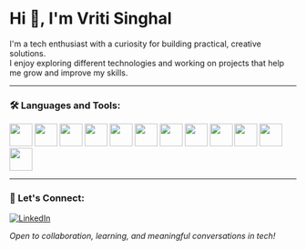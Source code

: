 # Hi 👋, I'm Vriti Singhal

I'm a tech enthusiast with a curiosity for building practical, creative solutions.  
I enjoy exploring different technologies and working on projects that help me grow and improve my skills.

---

### 🛠️ Languages and Tools:

<img src="https://cdn.jsdelivr.net/gh/devicons/devicon/icons/c/c-original.svg" width="40"/>
<img src="https://cdn.jsdelivr.net/gh/devicons/devicon/icons/cplusplus/cplusplus-original.svg" width="40"/>
<img src="https://cdn.jsdelivr.net/gh/devicons/devicon/icons/python/python-original.svg" width="40"/>
<img src="https://cdn.jsdelivr.net/gh/devicons/devicon/icons/django/django-plain.svg" width="40"/>
<img src="https://cdn.jsdelivr.net/gh/devicons/devicon/icons/html5/html5-original.svg" width="40"/>
<img src="https://cdn.jsdelivr.net/gh/devicons/devicon/icons/css3/css3-original.svg" width="40"/>
<img src="https://cdn.jsdelivr.net/gh/devicons/devicon/icons/javascript/javascript-original.svg" width="40"/>
<img src="https://cdn.jsdelivr.net/gh/devicons/devicon/icons/mysql/mysql-original.svg" width="40"/>
<img src="https://cdn.jsdelivr.net/gh/devicons/devicon/icons/pandas/pandas-original.svg" width="40"/>
<img src="https://cdn.jsdelivr.net/gh/devicons/devicon/icons/git/git-original.svg" width="40"/>
<img src="https://cdn.jsdelivr.net/gh/devicons/devicon/icons/github/github-original.svg" width="40"/>
<img src="https://cdn.jsdelivr.net/gh/devicons/devicon/icons/figma/figma-original.svg" width="40"/>

<br>


---

### 🔗 Let's Connect:
[![LinkedIn](https://img.shields.io/badge/LinkedIn-blue?logo=linkedin)](https://www.linkedin.com/in/vriti-singhal-b093482a3?utm_source=share&utm_campaign=share_via&utm_content=profile&utm_medium=android_app)

*Open to collaboration, learning, and meaningful conversations in tech!*
